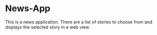 # News-App

This is a news application. There are a list of stories to choose from and displays the selected story in a web view. 
